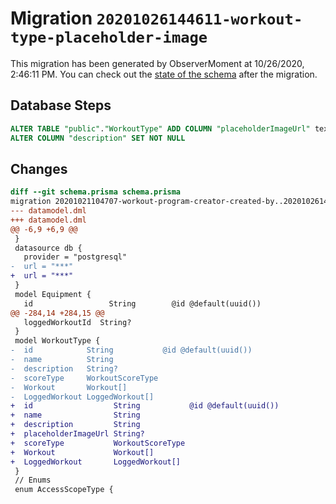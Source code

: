 # Migration `20201026144611-workout-type-placeholder-image`

This migration has been generated by ObserverMoment at 10/26/2020, 2:46:11 PM.
You can check out the [state of the schema](./schema.prisma) after the migration.

## Database Steps

```sql
ALTER TABLE "public"."WorkoutType" ADD COLUMN "placeholderImageUrl" text   ,
ALTER COLUMN "description" SET NOT NULL
```

## Changes

```diff
diff --git schema.prisma schema.prisma
migration 20201021104707-workout-program-creator-created-by..20201026144611-workout-type-placeholder-image
--- datamodel.dml
+++ datamodel.dml
@@ -6,9 +6,9 @@
 }
 datasource db {
   provider = "postgresql"
-  url = "***"
+  url = "***"
 }
 model Equipment {
   id                 String        @id @default(uuid())
@@ -284,14 +284,15 @@
   loggedWorkoutId  String?
 }
 model WorkoutType {
-  id            String           @id @default(uuid())
-  name          String
-  description   String?
-  scoreType     WorkoutScoreType
-  Workout       Workout[]
-  LoggedWorkout LoggedWorkout[]
+  id                  String           @id @default(uuid())
+  name                String
+  description         String
+  placeholderImageUrl String?
+  scoreType           WorkoutScoreType
+  Workout             Workout[]
+  LoggedWorkout       LoggedWorkout[]
 }
 // Enums
 enum AccessScopeType {
```


